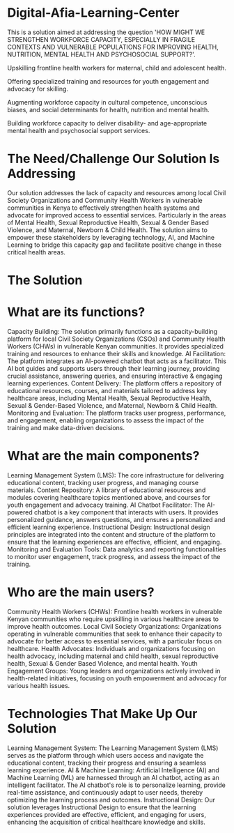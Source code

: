 # Digital-Afia-Learning-Center

This is a solution aimed at addressing the question 'HOW MIGHT WE STRENGTHEN WORKFORCE CAPACITY, ESPECIALLY IN FRAGILE CONTEXTS AND VULNERABLE POPULATIONS FOR IMPROVING HEALTH, NUTRITION, MENTAL HEALTH AND PSYCHOSOCIAL SUPPORT?'.

Upskilling frontline health workers for maternal, child and adolescent health.

Offering specialized training and resources for youth engagement and advocacy for skilling.

Augmenting workforce capacity in cultural competence, unconscious biases, and social determinants for health, nutrition and mental health.

Building workforce capacity to deliver disability- and age-appropriate mental health and psychosocial support services.

# The Need/Challenge Our Solution Is Addressing 
Our solution addresses the lack of capacity and resources among local Civil Society Organizations and Community Health Workers in vulnerable communities in Kenya to effectively strengthen health systems and advocate for improved access to essential services.
Particularly in the areas of Mental Health, Sexual Reproductive Health, Sexual & Gender Based Violence, and Maternal, Newborn & Child Health. 
The solution aims to empower these stakeholders by leveraging technology, AI, and Machine Learning to bridge this capacity gap and facilitate positive change in these critical health areas.

# The Solution
# What are its functions? 
Capacity Building: The solution primarily functions as a capacity-building platform for local Civil Society Organizations (CSOs) and Community Health Workers (CHWs) in vulnerable Kenyan communities.
It provides specialized training and resources to enhance their skills and knowledge. 
AI Facilitation: The platform integrates an AI-powered chatbot that acts as a facilitator.
This AI bot guides and supports users through their learning journey, providing crucial assistance, answering queries, and ensuring interactive & engaging learning experiences. 
Content Delivery: The platform offers a repository of educational resources, courses, and materials tailored to address key healthcare areas, including Mental Health, Sexual Reproductive Health, Sexual & Gender-Based Violence, and Maternal, Newborn & Child Health. 
Monitoring and Evaluation: The platform tracks user progress, performance, and engagement, enabling organizations to assess the impact of the training and make data-driven decisions.

# What are the main components? 
Learning Management System (LMS): The core infrastructure for delivering educational content, tracking user progress, and managing course materials. 
Content Repository: A library of educational resources and modules covering healthcare topics mentioned above, and courses for youth engagement and advocacy training. 
AI Chatbot Facilitator: The AI-powered chatbot is a key component that interacts with users.
It provides personalized guidance, answers questions, and ensures a personalized and efficient learning experience. 
Instructional Design: Instructional design principles are integrated into the content and structure of the platform to ensure that the learning experiences are effective, efficient, and engaging. 
Monitoring and Evaluation Tools: Data analytics and reporting functionalities to monitor user engagement, track progress, and assess the impact of the training.

# Who are the main users?
Community Health Workers (CHWs): Frontline health workers in vulnerable Kenyan communities who require upskilling in various healthcare areas to improve health outcomes. 
Local Civil Society Organizations: Organizations operating in vulnerable communities that seek to enhance their capacity to advocate for better access to essential services, with a particular focus on healthcare. 
Health Advocates: Individuals and organizations focusing on health advocacy, including maternal and child health, sexual reproductive health, Sexual & Gender Based Violence, and mental health. 
Youth Engagement Groups: Young leaders and organizations actively involved in health-related initiatives, focusing on youth empowerment and advocacy for various health issues.

# Technologies That Make Up Our Solution 
Learning Management System: The Learning Management System (LMS) serves as the platform through which users access and navigate the educational content, tracking their progress and ensuring a seamless learning experience. 
AI & Machine Learning: Artificial Intelligence (AI) and Machine Learning (ML) are harnessed through an AI chatbot, acting as an intelligent facilitator.
The AI chatbot's role is to personalize learning, provide real-time assistance, and continuously adapt to user needs, thereby optimizing the learning process and outcomes. 
Instructional Design: Our solution leverages Instructional Design to ensure that the learning experiences provided are effective, efficient, and engaging for users, enhancing the acquisition of critical healthcare knowledge and skills. 
